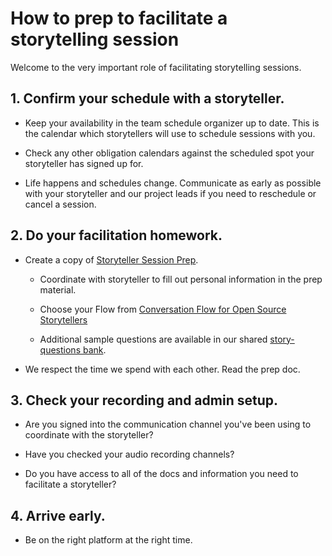 # How to prep to facilitate a storytelling session

Welcome to the very important role of facilitating storytelling sessions.

## 1. Confirm your schedule with a storyteller.

* Keep your availability in the team schedule organizer up to date. This is the calendar which storytellers will use to schedule sessions with you.

* Check any other obligation calendars against the scheduled spot your storyteller has signed up for.

* Life happens and schedules change. Communicate as early as possible with your storyteller and our project leads if you need to reschedule or cancel a session.

## 2. Do your facilitation homework.

* Create a copy of [Storyteller Session Prep](https://github.com/opensourcestories/storytelling/session-prep-template.md).

  * Coordinate with storyteller to fill out personal information in the prep material.

  * Choose your Flow from [Conversation Flow for Open Source Storytellers](bit.ly/opensource-storytelling-conversation-flow)

  * Additional sample questions are available in our shared [story-questions bank](https://github.com/opensourcestories/story-questions).

* We respect the time we spend with each other. Read the prep doc.

## 3. Check your recording and admin setup.

* Are you signed into the communication channel you've been using to coordinate with the storyteller?

* Have you checked your audio recording channels?

* Do you have access to all of the docs and information you need to facilitate a storyteller? 

## 4. Arrive early.

* Be on the right platform at the right time.
